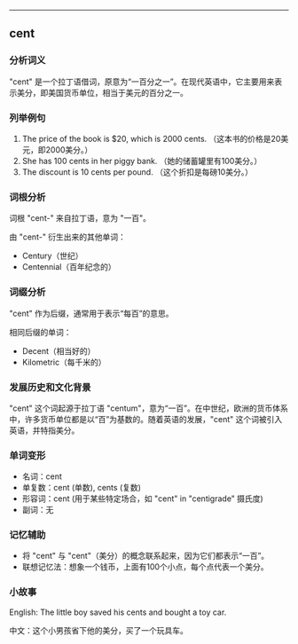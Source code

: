 
---------------
## cent
### 分析词义
"cent" 是一个拉丁语借词，原意为“一百分之一”。在现代英语中，它主要用来表示美分，即美国货币单位，相当于美元的百分之一。

### 列举例句
1. The price of the book is $20, which is 2000 cents.
   （这本书的价格是20美元，即2000美分。）
2. She has 100 cents in her piggy bank.
   （她的储蓄罐里有100美分。）
3. The discount is 10 cents per pound.
   （这个折扣是每磅10美分。）

### 词根分析
词根 "cent-" 来自拉丁语，意为 "一百"。

由 "cent-" 衍生出来的其他单词：
- Century（世纪）
- Centennial（百年纪念的）

### 词缀分析
"cent" 作为后缀，通常用于表示“每百”的意思。

相同后缀的单词：
- Decent（相当好的）
- Kilometric（每千米的）

### 发展历史和文化背景
"cent" 这个词起源于拉丁语 "centum"，意为“一百”。在中世纪，欧洲的货币体系中，许多货币单位都是以“百”为基数的。随着英语的发展，"cent" 这个词被引入英语，并特指美分。

### 单词变形
- 名词：cent
- 单复数：cent (单数), cents (复数)
- 形容词：cent (用于某些特定场合，如 "cent" in "centigrade" 摄氏度)
- 副词：无

### 记忆辅助
- 将 "cent" 与 "cent"（美分）的概念联系起来，因为它们都表示“一百”。
- 联想记忆法：想象一个钱币，上面有100个小点，每个点代表一个美分。

### 小故事
English: The little boy saved his cents and bought a toy car.

中文：这个小男孩省下他的美分，买了一个玩具车。


